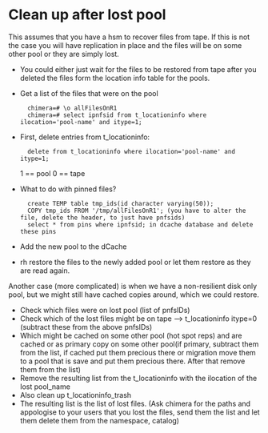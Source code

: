 Clean up after lost pool
===============

This assumes that you have a hsm to recover files from tape. If this is not the case you will have replication in place and the files will be on some other pool or they are simply lost.


* You could either just wait for the files to be restored from tape after you deleted the files form the location info table for the pools.

* Get a list of the files that were on the pool

        chimera=# \o allFilesOnR1
        chimera=# select ipnfsid from t_locationinfo where ilocation='pool-name' and itype=1;

* First, delete entries from t_locationinfo:

        delete from t_locationinfo where ilocation='pool-name' and itype=1;

	1 == pool
	0 == tape

* What to do with pinned files?

        create TEMP table tmp_ids(id character varying(50));
        COPY tmp_ids FROM '/tmp/allFilesOnR1'; (you have to alter the file, delete the header, to just have pnfsids)
        select * from pins where ipnfsid; in dcache database and delete these pins

* Add the new pool to the dCache

* rh restore the files to the newly added pool or let them restore as they are read again.

Another case (more complicated) is when we have a non-resilient disk only pool, but we might still have cached copies around, which we could restore.

 * Check which files were on lost pool (list of pnfsIDs)
 * Check which of the lost files might be on tape --> t_locationinfo itype=0 (subtract these from the above pnfsIDs)
 * Which might be cached on some other pool (hot spot reps) and are cached or as primary copy on some other pool(if primary, subtract them from the list, if cached put them precious there or migration move them to a pool that is save and put them precious there. After that remove them from the list)
 * Remove the resulting list from the t_locationinfo with the ilocation of the lost pool_name
 * Also clean up t_locationinfo_trash
 * The resulting list is the list of lost files. (Ask chimera for the paths and appologise to your users that you lost the files, send them the list and let them delete them from the namespace, catalog)


